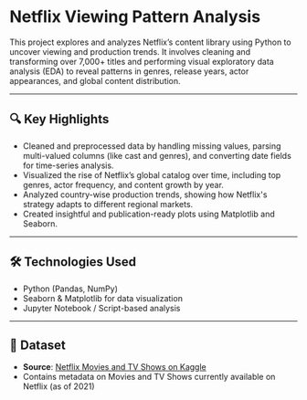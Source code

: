 # Netflix Viewing Pattern Analysis

This project explores and analyzes Netflix’s content library using Python to uncover viewing and production trends. It involves cleaning and transforming over 7,000+ titles and performing visual exploratory data analysis (EDA) to reveal patterns in genres, release years, actor appearances, and global content distribution.

---

## 🔍 Key Highlights

- Cleaned and preprocessed data by handling missing values, parsing multi-valued columns (like cast and genres), and converting date fields for time-series analysis.
- Visualized the rise of Netflix’s global catalog over time, including top genres, actor frequency, and content growth by year.
- Analyzed country-wise production trends, showing how Netflix's strategy adapts to different regional markets.
- Created insightful and publication-ready plots using Matplotlib and Seaborn.

---

## 🛠️ Technologies Used

- Python (Pandas, NumPy)
- Seaborn & Matplotlib for data visualization
- Jupyter Notebook / Script-based analysis

---

## 📁 Dataset

- **Source**: [Netflix Movies and TV Shows on Kaggle](https://www.kaggle.com/datasets/shivamb/netflix-shows)
- Contains metadata on Movies and TV Shows currently available on Netflix (as of 2021)
